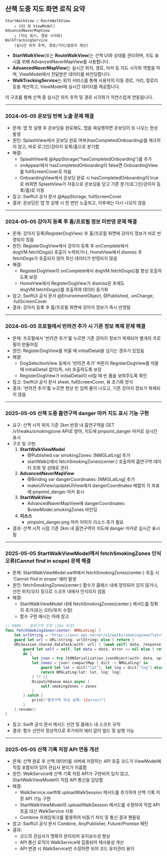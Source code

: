 ## 산책 도중 지도 화면 로직 요약

```
StartWalkView / RouteWalkView
    ↓ (UI 및 ViewModel)
AdvancedNaverMapView
    ↓ (지도 표시, 경로 시각화)
WalkTrackingService
    (실시간 위치 추적, 경로/거리/칼로리 계산)
```

- **StartWalkView**(또는 **RouteWalkView**)는 산책 UI와 상태를 관리하며, 지도 표시를 위해 AdvancedNaverMapView를 사용합니다.
- **AdvancedNaverMapView**는 실시간 위치, 경로, 마커 등 지도 시각화 역할을 하며, ViewModel에서 전달받은 데이터를 바인딩합니다.
- **WalkTrackingService**는 위치 서비스를 통해 사용자의 이동 경로, 거리, 칼로리 등을 계산하고, ViewModel에 실시간 데이터를 제공합니다.

이 구조를 통해 산책 중 실시간 위치 추적 및 경로 시각화가 자연스럽게 연동됩니다.

---

### 2024-05-05 온보딩 반복 노출 문제 해결

- 문제: 앱 첫 실행 후 온보딩을 완료해도, 앱을 재실행하면 온보딩이 또 나오는 현상 발생
- 원인: SplashView에서 온보딩 완료 여부(hasCompletedOnboarding)를 체크하지 않고, 바로 로그인/강아지 등록/홈으로 분기함
- 해결:
    - SplashView에 @AppStorage("hasCompletedOnboarding")를 추가
    - onAppear에서 hasCompletedOnboarding이 false면 OnboardingView를 fullScreenCover로 띄움
    - OnboardingView에서 온보딩 완료 시 hasCompletedOnboarding이 true로 바뀌면 SplashView가 자동으로 온보딩을 닫고 기존 분기(로그인/강아지 등록/홈)로 이동
- 참고: SwiftUI 공식 문서 @AppStorage, fullScreenCover
- 결과: 온보딩은 앱 첫 실행 시 한 번만 노출되고, 이후에는 다시 나오지 않음

---

### 2024-05-05 강아지 등록 후 홈/프로필 정보 미반영 문제 해결

- 문제: 강아지 등록(RegisterDogView) 후 홈/프로필 화면에 강아지 정보가 바로 반영되지 않음
- 원인: RegisterDogView에서 강아지 등록 후 onComplete에서 dogVM.fetchDogs() 호출이 누락되거나, HomeView에서 dismiss 후 fetchDogs가 호출되지 않아 최신 데이터가 반영되지 않음
- 해결:
    - RegisterDogView의 onComplete에서 dogVM.fetchDogs()를 항상 호출하도록 보장
    - HomeView에서 RegisterDogView가 dismiss된 후에도 dogVM.fetchDogs()를 호출하여 데이터 동기화
- 참고: SwiftUI 공식 문서 @EnvironmentObject, @Published, .onChange, .fullScreenCover
- 결과: 강아지 등록 후 홈/프로필 화면에 강아지 정보가 즉시 반영됨

---

### 2024-05-05 프로필에서 반려견 추가 시 기존 정보 복제 문제 해결

- 문제: 프로필에서 '반려견 추가'를 누르면 기존 강아지 정보가 복제되어 별개의 프로필이 만들어짐
- 원인: RegisterDogView를 띄울 때 initialDetail을 넘기는 경우가 있었음
- 해결:
    - DogSelectionView 등에서 '반려견 추가' 버튼이 RegisterDogView를 띄울 때 initialDetail 없이(즉, nil) 호출하도록 보장
    - RegisterDogView가 initialDetail이 nil일 때 빈 폼을 보여주도록 확인
- 참고: SwiftUI 공식 문서 sheet, fullScreenCover, 뷰 초기화 방식
- 결과: '반려견 추가'를 누르면 항상 빈 입력 폼이 나오고, 기존 강아지 정보가 복제되지 않음

---

### 2025-05-05 산책 도중 흡연구역 danger 마커 지도 표시 기능 구현

- 요구: 산책 시작 위치 기준 2km 반경 내 흡연구역을 GET /v1/walks/smokingzone API로 받아, 지도에 pinpoint_danger 마커로 실시간 표시
- 구조 및 구현:
    1. **StartWalkViewModel**
        - @Published var smokingZones: [NMGLatLng] 추가
        - startWalk()에서 fetchSmokingZones(center:) 호출하여 흡연구역 데이터 조회 및 상태로 관리
    2. **AdvancedNaverMapView**
        - @Binding var dangerCoordinates: [NMGLatLng] 추가
        - makeUIView/updateUIView에서 dangerCoordinates 배열의 각 좌표에 pinpoint_danger 마커 표시
    3. **StartWalkView**
        - AdvancedNaverMapView에 dangerCoordinates: $viewModel.smokingZones 바인딩
    4. **리소스**
        - pinpoint_danger.png 마커 이미지 리소스 추가 필요
- 결과: 산책 시작 시점 기준 2km 내 흡연구역이 지도에 danger 마커로 실시간 표시됨

---

### 2025-05-05 StartWalkViewModel에서 fetchSmokingZones 인식 오류(Cannot find in scope) 문제 해결

- 문제: StartWalkViewModel.swift에서 fetchSmokingZones(center:) 호출 시 'Cannot find in scope' 에러 발생
- 원인: fetchSmokingZones(center:) 함수가 클래스 내에 정의되어 있지 않거나, 선언 위치/오타 등으로 스코프 내에서 인식되지 않음
- 해결:
    - StartWalkViewModel 내에 fetchSmokingZones(center:) 메서드를 정확히 추가(또는 오타/위치 수정)
    - 함수 구현 예시는 아래 참고
```swift
// MARK: - 흡연구역 조회 (2km 반경)
func fetchSmokingZones(center: NMGLatLng) {
    let urlString = "https://your.api.server/v1/walks/smokingzone?lat=\(center.lat)&lng=\(center.lng)&radius=2000"
    guard let url = URL(string: urlString) else { return }
    URLSession.shared.dataTask(with: url) { [weak self] data, response, error in
        guard let self = self, let data = data, error == nil else { return }
        do {
            let json = try JSONSerialization.jsonObject(with: data, options: []) as? [[String: Double]]
            let zones = json?.compactMap { dict -> NMGLatLng? in
                guard let lat = dict["lat"], let lng = dict["lng"] else { return nil }
                return NMGLatLng(lat: lat, lng: lng)
            } ?? []
            DispatchQueue.main.async {
                self.smokingZones = zones
            }
        } catch {
            print("흡연구역 파싱 실패: \(error)")
        }
    }.resume()
}
```
- 참고: Swift 공식 문서 메서드 선언 및 클래스 내 스코프 규칙
- 결과: 함수 선언이 정상적으로 추가되어 에러 없이 빌드 및 실행 가능

---

### 2025-05-05 산책 기록 저장 API 연동 개선

- 문제: 산책 완료 후 산책 데이터를 서버에 저장하는 API 호출 코드가 ViewModel에 직접 포함되어 있어 관심사 분리가 미흡함
- 원인: WalkService에 산책 기록 저장 API가 구현되어 있지 않고, StartWalkViewModel이 직접 API 통신을 담당함
- 해결:
    - WalkService.swift에 uploadWalkSession 메서드를 추가하여 산책 기록 저장 API 기능 구현
    - StartWalkViewModel의 uploadWalkSession 메서드를 수정하여 직접 API 호출 대신 WalkService 사용
    - Combine 프레임워크를 활용하여 비동기 처리 및 통신 결과 핸들링
- 참고: SwiftUI 공식 문서 Combine, AnyPublisher, Future/Promise 패턴
- 결과: 
    - 코드의 관심사가 명확히 분리되어 유지보수성 향상
    - API 통신 로직이 WalkService에 집중되어 재사용성 개선
    - API 변경 시 WalkService만 수정하면 되어 코드 유지관리 용이


